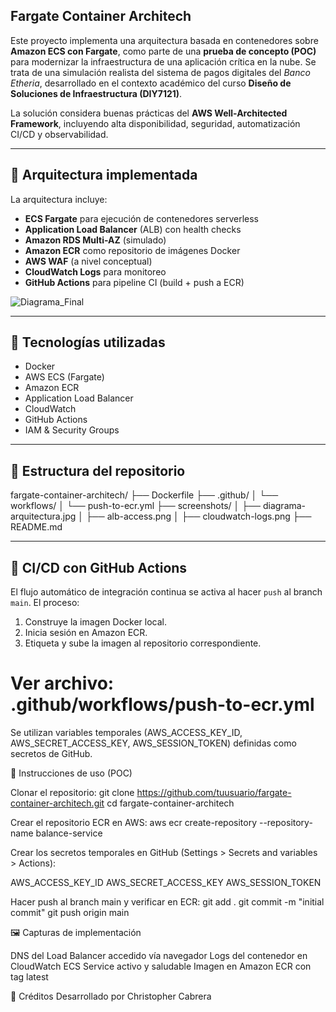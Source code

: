 ## Fargate Container Architech

Este proyecto implementa una arquitectura basada en contenedores sobre **Amazon ECS con Fargate**, como parte de una **prueba de concepto (POC)** para modernizar la infraestructura de una aplicación crítica en la nube. Se trata de una simulación realista del sistema de pagos digitales del *Banco Etheria*, desarrollado en el contexto académico del curso **Diseño de Soluciones de Infraestructura (DIY7121)**.

La solución considera buenas prácticas del **AWS Well-Architected Framework**, incluyendo alta disponibilidad, seguridad, automatización CI/CD y observabilidad.

---

## 🧱 Arquitectura implementada

La arquitectura incluye:

- **ECS Fargate** para ejecución de contenedores serverless
- **Application Load Balancer** (ALB) con health checks
- **Amazon RDS Multi-AZ** (simulado)
- **Amazon ECR** como repositorio de imágenes Docker
- **AWS WAF** (a nivel conceptual)
- **CloudWatch Logs** para monitoreo
- **GitHub Actions** para pipeline CI (build + push a ECR)

![Diagrama_Final](https://github.com/user-attachments/assets/368e7b4a-2438-41a5-be4f-8cf83ca4f29c)


---

## 🚀 Tecnologías utilizadas

- Docker
- AWS ECS (Fargate)
- Amazon ECR
- Application Load Balancer
- CloudWatch
- GitHub Actions
- IAM & Security Groups

---

## 📁 Estructura del repositorio

fargate-container-architech/
├── Dockerfile
├── .github/
│ └── workflows/
│ └── push-to-ecr.yml
├── screenshots/
│ ├── diagrama-arquitectura.jpg
│ ├── alb-access.png
│ ├── cloudwatch-logs.png
├── README.md

---

## 🔄 CI/CD con GitHub Actions

El flujo automático de integración continua se activa al hacer `push` al branch `main`. El proceso:

1. Construye la imagen Docker local.
2. Inicia sesión en Amazon ECR.
3. Etiqueta y sube la imagen al repositorio correspondiente.

# Ver archivo: .github/workflows/push-to-ecr.yml
Se utilizan variables temporales (AWS_ACCESS_KEY_ID, AWS_SECRET_ACCESS_KEY, AWS_SESSION_TOKEN) definidas como secretos de GitHub.

🧪 Instrucciones de uso (POC)

Clonar el repositorio:
git clone https://github.com/tuusuario/fargate-container-architech.git
cd fargate-container-architech

Crear el repositorio ECR en AWS:
aws ecr create-repository --repository-name balance-service

Crear los secretos temporales en GitHub (Settings > Secrets and variables > Actions):

AWS_ACCESS_KEY_ID
AWS_SECRET_ACCESS_KEY
AWS_SESSION_TOKEN

Hacer push al branch main y verificar en ECR:
git add .
git commit -m "initial commit"
git push origin main

🖼️ Capturas de implementación

 DNS del Load Balancer accedido vía navegador
 Logs del contenedor en CloudWatch
 ECS Service activo y saludable
 Imagen en Amazon ECR con tag latest

📘 Créditos
Desarrollado por Christopher Cabrera
